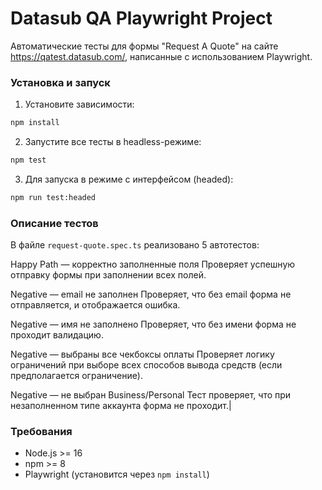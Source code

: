 # Datasub QA Playwright Project

Автоматические тесты для формы "Request A Quote" на сайте https://qatest.datasub.com/, написанные с использованием Playwright.

###  Установка и запуск

1. Установите зависимости:

```bash
npm install
```

2. Запустите все тесты в headless-режиме:

```bash
npm test
```

3. Для запуска в режиме с интерфейсом (headed):

```bash
npm run test:headed
```

###  Описание тестов

В файле `request-quote.spec.ts` реализовано 5 автотестов:

Happy Path — корректно заполненные поля
Проверяет успешную отправку формы при заполнении всех полей.

Negative — email не заполнен
Проверяет, что без email форма не отправляется, и отображается ошибка.

Negative — имя не заполнено
Проверяет, что без имени форма не проходит валидацию.

Negative — выбраны все чекбоксы оплаты
Проверяет логику ограничений при выборе всех способов вывода средств (если предполагается ограничение).

Negative — не выбран Business/Personal
Тест проверяет, что при незаполненном типе аккаунта форма не проходит.|

### Требования

- Node.js >= 16
- npm >= 8
- Playwright (установится через `npm install`)
